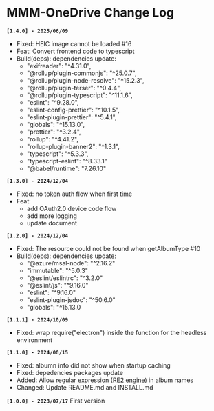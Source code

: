 # MMM-OneDrive Change Log

**`[1.4.0] - 2025/06/09`**
- Fixed: HEIC image cannot be loaded #16
- Feat: Convert frontend code to typescript
- Build(deps): dependencies update:  
  - "exifreader": "^4.31.0",
  - "@rollup/plugin-commonjs": "^25.0.7",
  - "@rollup/plugin-node-resolve": "^15.2.3",
  - "@rollup/plugin-terser": "^0.4.4",
  - "@rollup/plugin-typescript": "^11.1.6",
  - "eslint": "^9.28.0",
  - "eslint-config-prettier": "^10.1.5",
  - "eslint-plugin-prettier": "^5.4.1",
  - "globals": "^15.13.0",
  - "prettier": "^3.2.4",
  - "rollup": "^4.41.2",
  - "rollup-plugin-banner2": "^1.3.1",
  - "typescript": "^5.3.3",
  - "typescript-eslint": "^8.33.1"
  - "@babel/runtime": "7.26.10"

**`[1.3.0] - 2024/12/04`**
- Fixed: no token auth flow when first time
- Feat:
  - add OAuth2.0 device code flow
  - add more logging
  - update document

**`[1.2.0] - 2024/12/04`**
- Fixed: The resource could not be found when getAlbumType #10
- Build(deps): dependencies update:
  - "@azure/msal-node": "^2.16.2"
  - "immutable": "^5.0.3"
  - "@eslint/eslintrc": "^3.2.0"
  - "@eslint/js": "^9.16.0"
  - "eslint": "^9.16.0"
  - "eslint-plugin-jsdoc": "^50.6.0"
  - "globals": "^15.13.0

**`[1.1.1] - 2024/10/09`**
- Fixed: wrap require("electron") inside the function for the headless environment

**`[1.1.0] - 2024/08/15`**
- Fixed: albumn info did not show when startup caching 
- Fixed: depedencies packages update
- Added: Allow regular expression ([RE2 engine](https://github.com/google/re2)) in album names
- Changed: Update README.md and INSTALL.md

**`[1.0.0] - 2023/07/17`**
First version
